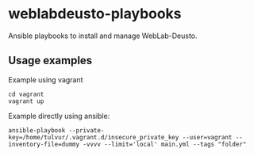 weblabdeusto-playbooks
======================

Ansible playbooks to install and manage WebLab-Deusto.


Usage examples
--------------

Example using vagrant

    cd vagrant
    vagrant up 

Example directly using ansible:

    ansible-playbook --private-key=/home/tulvur/.vagrant.d/insecure_private_key --user=vagrant --inventory-file=dummy -vvvv --limit='local' main.yml --tags "folder"
